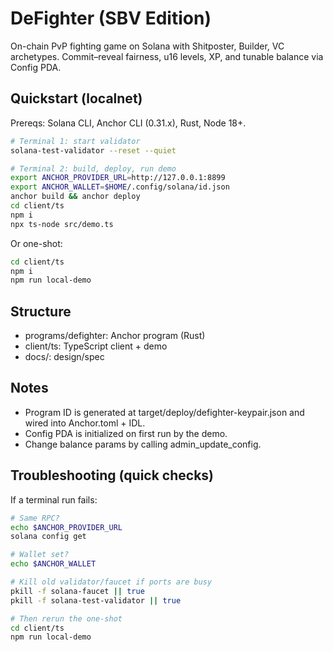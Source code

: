 # DeFighter (SBV Edition)

On-chain PvP fighting game on Solana with Shitposter, Builder, VC archetypes. Commit–reveal fairness, u16 levels, XP, and tunable balance via Config PDA.

## Quickstart (localnet)

Prereqs: Solana CLI, Anchor CLI (0.31.x), Rust, Node 18+.

```bash
# Terminal 1: start validator
solana-test-validator --reset --quiet
```

```bash
# Terminal 2: build, deploy, run demo
export ANCHOR_PROVIDER_URL=http://127.0.0.1:8899
export ANCHOR_WALLET=$HOME/.config/solana/id.json
anchor build && anchor deploy
cd client/ts
npm i
npx ts-node src/demo.ts
```

Or one-shot:
```bash
cd client/ts
npm i
npm run local-demo
```

## Structure
- programs/defighter: Anchor program (Rust)
- client/ts: TypeScript client + demo
- docs/: design/spec

## Notes
- Program ID is generated at target/deploy/defighter-keypair.json and wired into Anchor.toml + IDL.
- Config PDA is initialized on first run by the demo.
- Change balance params by calling admin_update_config.

## Troubleshooting (quick checks)

If a terminal run fails:

```bash
# Same RPC?
echo $ANCHOR_PROVIDER_URL
solana config get

# Wallet set?
echo $ANCHOR_WALLET

# Kill old validator/faucet if ports are busy
pkill -f solana-faucet || true
pkill -f solana-test-validator || true

# Then rerun the one-shot
cd client/ts
npm run local-demo
```

